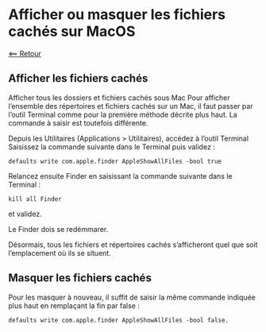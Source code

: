 # Afficher ou masquer les fichiers cachés sur MacOS

[<== Retour](./)

## Afficher les fichiers cachés

Afficher tous les dossiers et fichiers cachés sous Mac
Pour afficher l’ensemble des répertoires et fichiers cachés sur un Mac, il faut passer par l’outil Terminal comme pour la première méthode décrite plus haut. La commande à saisir est toutefois différente.

Depuis les Utilitaires (Applications > Utilitaires), accédez à l’outil Terminal
Saisissez la commande suivante dans le Terminal puis validez :

```
defaults write com.apple.finder AppleShowAllFiles -bool true
```

Relancez ensuite Finder en saisissant la commande suivante dans le Terminal :

```
kill all Finder
```

et validez.

Le Finder dois se redémmarer.

Désormais, tous les fichiers et répertoires cachés s’afficheront quel que soit l’emplacement où ils se situent.

## Masquer les fichiers cachés

Pour les masquer à nouveau, il suffit de saisir la même commande indiquée plus haut en remplaçant la fin par false :

```
defaults write com.apple.finder AppleShowAllFiles -bool false.
```
